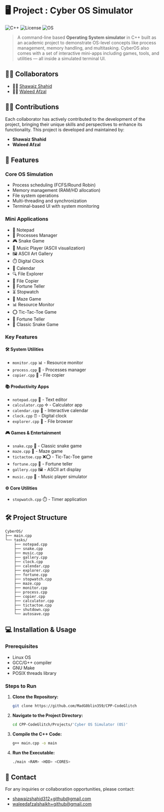 # 🖥️ Project : Cyber OS Simulator

![C++](https://img.shields.io/badge/C++-17-blue.svg)
![License](https://img.shields.io/badge/License-MIT-green.svg)
![OS](https://img.shields.io/badge/Platform-Linux-lightgrey.svg)

> A command-line based **Operating System simulator** in C++ built as an academic project to demonstrate OS-level concepts like process management, memory handling, and multitasking. CyberOS also comes with a set of interactive mini-apps including games, tools, and utilities — all inside a simulated terminal UI.

## 🤝🏼 Collaborators

- 👨‍💻 [Shawaiz Shahid](https://github.com/MadG0blin359)
- 👨‍💻 [Waleed Afzal](https://github.com/beastwaleed)

## ✍🏼 Contributions

Each collaborator has actively contributed to the development of the project, bringing their unique skills and perspectives to enhance its functionality.
This project is developed and maintained by:

- **Shawaiz Shahid**
- **Waleed Afzal**

## 🌟 Features

### Core OS Simulation
- Process scheduling (FCFS/Round Robin)
- Memory management (RAM/HD allocation)
- File system operations
- Multi-threading and synchronization
- Terminal-based UI with system monitoring

### Mini Applications
- 📝 Notepad
- 🔄 Processes Manager
- 🎮 Snake Game
- 🎵 Music Player (ASCII visualization)
- 🖼️ ASCII Art Gallery
- ⏱️ Digital Clock
- 📅 Calendar
- 🔍 File Explorer
- 📁 File Copier
- 🎲 Fortune Teller
- ⏳ Stopwatch
- 🧩 Maze Game
- 📊 Resource Monitor
- ⭕ Tic-Tac-Toe Game
- 🔮 Fortune Teller
- 🐍 Classic Snake Game

### Key Features

#### 🛠️ System Utilities
- `monitor.cpp` 📊 - Resource monitor
- `process.cpp` 🔄 - Processes manager  
- `copier.cpp` 📁 - File copier

#### 📚 Productivity Apps
- `notepad.cpp` 📝 - Text editor
- `calculator.cpp` ➗ - Calculator app  
- `calendar.cpp` 📅 - Interactive calendar
- `clock.cpp` ⏰ - Digital clock
- `explorer.cpp` 📂 - File browser

#### 🎮 Games & Entertainment
- `snake.cpp` 🐍 - Classic snake game
- `maze.cpp` 🧩 - Maze game  
- `tictactoe.cpp` ❌⭕ - Tic-Tac-Toe game
- `fortune.cpp` 🔮 - Fortune teller
- `gallery.cpp` 🖼️ - ASCII art display
- `music.cpp` 🎵 - Music player simulator

#### ⚙️ Core Utilities  
- `stopwatch.cpp` ⏱️ - Timer application

## 🛠️ Project Structure
```
CyberOS/
├── main.cpp
└── tasks/
    ├── notepad.cpp
    ├── snake.cpp
    ├── music.cpp
    ├── gallery.cpp
    ├── clock.cpp
    ├── calendar.cpp
    ├── explorer.cpp
    ├── fortune.cpp
    ├── stopwatch.cpp
    ├── maze.cpp
    ├── monitor.cpp
    ├── process.cpp
    ├── copier.cpp
    ├── calculator.cpp
    ├── tictactoe.cpp
    ├── shutdown.cpp
    └── autosave.cpp
```

## 💻 Installation & Usage

### Prerequisites
- Linux OS
- GCC/G++ compiler
- GNU Make
- POSIX threads library

### Steps to Run

1. **Clone the Repository:**

   ```bash
   git clone https://github.com/MadG0blin359/CPP-CodeGlitch

2. **Navigate to the Project Directory:**

   ```bash
   cd CPP-CodeGlitch/Projects/'Cyber OS Simulator (OS)'

3. **Compile the C++ Code:**

   ```bash
   g++ main.cpp -o main

4. **Run the Executable:**

   ```bash
   ./main <RAM> <HDD> <CORES>

## 📧 Contact

For any inquiries or collaboration opportunities, please contact:

- shawaizshahid312+github@gmail.com
- waleedafzalshaikh+github@gmail.com

